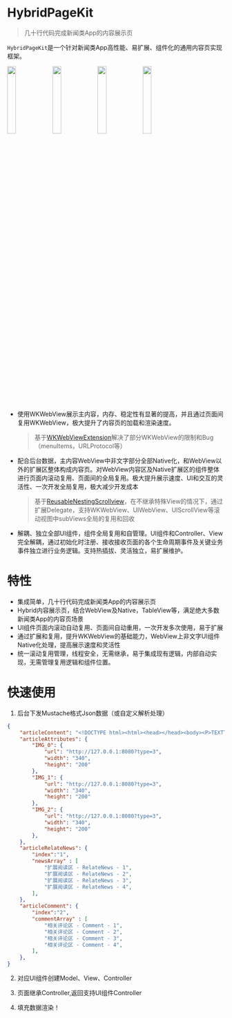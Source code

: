 # HybridPageKit

>几十行代码完成新闻类App的内容展示页

`HybridPageKit`是一个针对新闻类App高性能、易扩展、组件化的通用内容页实现框架。


<div>
<img src="./HybridPageKit/gifs/Hybrid.gif" width="20%">
<img src="./HybridPageKit/gifs/Short.gif" width="20%">
<img src="./HybridPageKit/gifs/Banner.gif" width="20%">
<img src="./HybridPageKit/gifs/Folded.gif" width="20%">
</div>

*	使用WKWebView展示主内容，内存、稳定性有显著的提高，并且通过页面间复用WKWebView，极大提升了内容页的加载和渲染速度。
	
	>基于[WKWebViewExtension](https://github.com/dequan1331/WKWebViewExtension)解决了部分WKWebView的限制和Bug（menuItems，URLProtocol等）

*	配合后台数据，主内容WebView中非文字部分全部Native化，和WebView以外的扩展区整体构成内容页。对WebView内容区及Native扩展区的组件整体进行页面内滚动复用、页面间的全局复用。极大提升展示速度、UI和交互的灵活性、一次开发全局复用，极大减少开发成本
	>基于[ReusableNestingScrollview](https://github.com/dequan1331/ReusableNestingScrollview)，在不继承特殊View的情况下，通过扩展Delegate，支持WKWebView、UIWebView、UIScrollView等滚动视图中subViews全局的复用和回收

* 	解耦、独立全部UI组件，组件全局复用和自管理。UI组件和Controller、View完全解耦，通过初始化时注册、接收接收页面的各个生命周期事件及关键业务事件独立进行业务逻辑。支持热插拔、灵活独立，易扩展维护。


#	特性

*	集成简单，几十行代码完成新闻类App的内容展示页
*	Hybrid内容展示页，结合WebView及Native，TableView等，满足绝大多数新闻类App的内容页场景
* 	UI组件页面内滚动自动复用、页面间自动重用，一次开发多次使用，易于扩展
*  通过扩展和复用，提升WKWebView的基础能力，WebView上非文字UI组件Native化处理，提高展示速度和灵活性
*  统一滚动复用管理，线程安全，无需继承，易于集成现有逻辑，内部自动实现，无需管理复用逻辑和组件位置。

#	快速使用


1. 后台下发Mustache格式Json数据（或自定义解析处理）
					
```json
{
	"articleContent": "<!DOCTYPE html><html><head></head><body><P>TEXTTEXTTEXTTEXTTEXTTEXT</P><P>{{IMG_0}}</P><P>TEXTTEXTTEXTTEXTTEXTTEXT</P><P>{{IMG_1}}</P><P>TEXTTEXTTEXTTEXTTEXTTEXT</P><P>{{IMG_2}}</P><P>The End</P></body></html>",
	"articleAttributes": {
		"IMG_0": {
		    "url": "http://127.0.0.1:8080?type=3",
		    "width": "340",
		    "height": "200"
		},
		"IMG_1": {
		    "url": "http://127.0.0.1:8080?type=3",
		    "width": "340",
		    "height": "200"
		},
		"IMG_2": {
		    "url": "http://127.0.0.1:8080?type=3",
		    "width": "340",
		    "height": "200"
		},
	},  
	"articleRelateNews": {
	    "index":"1",
	    "newsArray" : [
	        "扩展阅读区 - RelateNews - 1",
	        "扩展阅读区 - RelateNews - 2",
	        "扩展阅读区 - RelateNews - 3",
	        "扩展阅读区 - RelateNews - 4",
	    ],
	}, 
	"articleComment": {
	    "index":"2",
	    "commentArray" : [
	        "相关评论区 - Comment - 1",
	        "相关评论区 - Comment - 2",
	        "相关评论区 - Comment - 3",
	        "相关评论区 - Comment - 4",
	    ],
	},  
}
```
2. 对应UI组件创建Model、View、Controller

3.	页面继承Controller,返回支持UI组件Controller
	
4.	填充数据渲染！




